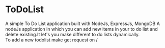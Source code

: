 # ToDoList
A simple To Do List application built with NodeJs, ExpressJs, MongoDB
A nodeJs application in which you can add new items in your to do list and delete existing.It let's you make different to do lists dynamically.
<br/> To add a new todolist make get request on /<title for your to do list>
<br/>
  <br/>
  <br/>
![screenshot of app](https://github.com/dk808080/ToDoList/blob/master/Screenshot.png?raw=true)
## Available Scripts

In the project directory, you can run:
### `npm install`
to install all needed dependencies

### `node app.js`
to start the server

<br/>
Then navigate to your browser http://localhost:3000/ to view the app
